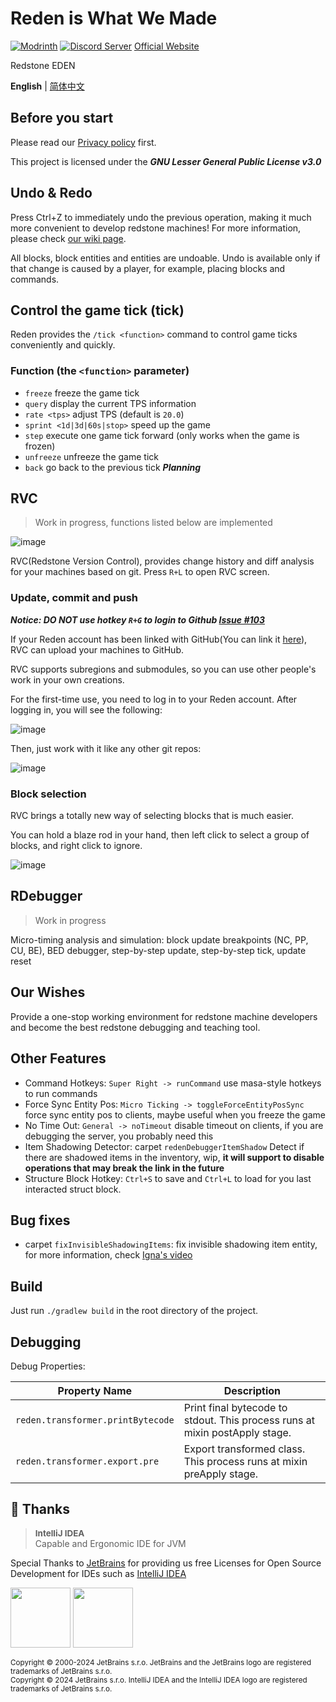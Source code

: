 # Reden is What We Made

[![Modrinth](https://img.shields.io/modrinth/dt/reden?style=flat-square&label=Modrinth)](https://modrinth.com/mod/reden)
[![Discord Server](https://img.shields.io/discord/1140304794976792707?logo=discord&label=discord)](https://discord.gg/fCxmEyFgAd)
[Official Website](https://redenmc.com)

Redstone EDEN

**English** | [简体中文](./README.zh-CN.md)

## Before you start
Please read our [Privacy policy](./PRIVACY.md) first.

This project is licensed under the ***GNU Lesser General Public License v3.0***

## Undo & Redo

Press Ctrl+Z to immediately undo the previous operation, making it much more convenient to develop redstone machines!
For more information, please check [our wiki page](https://wiki.redenmc.com/Undo-and-Redo).

All blocks, block entities and entities are undoable.
Undo is available only if that change is caused by a player, for example, placing blocks and commands.


## Control the game tick (tick)
Reden provides the `/tick <function>` command to control game ticks conveniently and quickly.

### Function (the `<function>` parameter)
- `freeze` freeze the game tick
- `query` display the current TPS information
- `rate <tps>` adjust TPS (default is `20.0`)
- `sprint <1d|3d|60s|stop>` speed up the game
- `step` execute one game tick forward (only works when the game is frozen)
- `unfreeze` unfreeze the game tick
- `back` go back to the previous tick  ***Planning***


## RVC
> Work in progress, functions listed below are implemented

![image](https://github.com/ArthurZhou/reden-is-what-we-made/assets/89689293/b2d5f6de-1860-496e-8980-b4a2cd3abe95)

RVC(Redstone Version Control), provides change history and diff analysis for your machines based on git. Press `R+L` to open RVC screen.

### Update, commit and push
***Notice: DO NOT use hotkey `R+G` to login to Github [Issue #103](https://github.com/zly2006/reden-is-what-we-made/issues/103)***

If your Reden account has been linked with GitHub(You can link it [here](https://redenmc.com/home/edit)), RVC can upload your machines to GitHub. 

RVC supports subregions and submodules, so you can use other people's work in your own creations.


For the first-time use, you need to log in to your Reden account. After logging in, you will see the following:

![image](https://github.com/ArthurZhou/reden-is-what-we-made/assets/89689293/f4bf3dee-9eca-4d0b-bada-82ced5fd6745)


Then, just work with it like any other git repos:

![image](https://github.com/ArthurZhou/reden-is-what-we-made/assets/89689293/de014ed2-e7b9-44d8-b100-9ab9d54523c4)

### Block selection
RVC brings a totally new way of selecting blocks that is much easier.

You can hold a blaze rod in your hand, then left click to select a group of blocks, and right click to ignore.

![image](https://github.com/ArthurZhou/reden-is-what-we-made/assets/89689293/bf1cca8a-e8e2-4c41-8ef3-a5e78b536935)


## RDebugger
> Work in progress

Micro-timing analysis and simulation: block update breakpoints (NC, PP, CU, BE), BED debugger, step-by-step update, step-by-step tick, update reset

## Our Wishes

Provide a one-stop working environment for redstone machine developers and become the best redstone debugging and teaching tool.

## Other Features

+ Command Hotkeys: `Super Right -> runCommand` use masa-style hotkeys to run commands
+ Force Sync Entity Pos: `Micro Ticking -> toggleForceEntityPosSync` force sync entity pos to clients, maybe useful when you freeze the game
+ No Time Out: `General -> noTimeout` disable timeout on clients, if you are debugging the server, you probably need this
+ Item Shadowing Detector: carpet `redenDebuggerItemShadow` Detect if there are shadowed items in the inventory, wip, **it will support to disable operations that may break the link in the future**
+ Structure Block Hotkey: `Ctrl+S` to save and `Ctrl+L` to load for you last interacted struct block.

## Bug fixes

+ carpet `fixInvisibleShadowingItems`: fix invisible shadowing item entity, for more information, check [Igna's video](https://www.youtube.com/watch?v=HSOSWHIg7Mk)

## Build

Just run `./gradlew build` in the root directory of the project.

## Debugging

Debug Properties:

| Property Name                     | Description                                                                 |
|-----------------------------------|-----------------------------------------------------------------------------|
| `reden.transformer.printBytecode` | Print final bytecode to stdout. This process runs at mixin postApply stage. |
| `reden.transformer.export.pre`    | Export transformed class. This process runs at mixin preApply stage.        |

## 🎊 Thanks

> <span style="font-size: 0.96em">**IntelliJ IDEA**</span><br/>Capable and Ergonomic IDE for JVM

Special Thanks to [JetBrains](https://www.jetbrains.com/) for providing us free Licenses for Open Source Development for IDEs such as [IntelliJ IDEA](https://www.jetbrains.com/idea/)

[<img src="https://resources.jetbrains.com/storage/products/company/brand/logos/jb_beam.png" height="96"/>](https://www.jetbrains.com/)
[<img src="https://resources.jetbrains.com/storage/products/company/brand/logos/IntelliJ_IDEA.png" height="96"/>](https://www.jetbrains.com/idea/)

<sup>Copyright © 2000-2024 JetBrains s.r.o. JetBrains and the JetBrains logo are registered trademarks of JetBrains s.r.o.</sup>
<br/>
<sup>Copyright © 2024 JetBrains s.r.o. IntelliJ IDEA and the IntelliJ IDEA logo are registered trademarks of JetBrains s.r.o.</sup>
